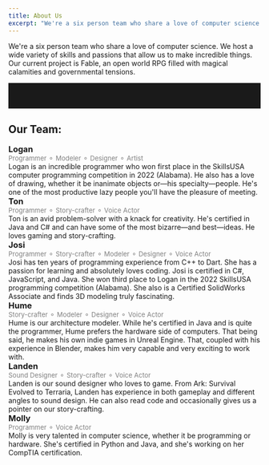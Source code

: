 ```yaml
---
title: About Us
excerpt: "We're a six person team who share a love of computer science. We host a wide variety of skills and passions that allow us to make incredible things. Our current project is Fable, an open world RPG filled with magical calamities and governmental tensions."
---
```



<style>
    p.name-desc {
        padding: 0px;
        margin: 0px 0px 0px 0px;
        color: gray;
        font-size: small;
    }

    h3.name {
        margin: 0px 0px 0px 0px;
    }
    
    hr.shorter {
        padding: 25px 0px 25px 0px;
    }
</style>

We're a six person team who share a love of computer science. We host a wide variety of skills and passions that allow us to make incredible things. Our current project is Fable, an open world RPG filled with magical calamities and governmental tensions.

<hr class="shorter">

<h2>Our Team:</h2>

<h3 class="name">Logan</h3>
<p class="name-desc">Programmer ⚬ Modeler ⚬ Designer ⚬ Artist</p>
Logan is an incredible programmer who won first place in the SkillsUSA computer programming competition in 2022 (Alabama). He also has a love of drawing, whether it be inanimate objects or—his specialty—people. He's one of the most productive lazy people you'll have the pleasure of meeting.

<h3 class="name">Ton</h3>
<p class="name-desc">Programmer ⚬ Story-crafter ⚬ Voice Actor</p>
Ton is an avid problem-solver with a knack for creativity. He's certified in Java and C# and can have some of the most bizarre—and best—ideas. He loves gaming and story-crafting. 

<h3 class="name">Josi</h3>
<p class="name-desc">Programmer ⚬ Story-crafter ⚬ Modeler ⚬ Designer ⚬ Voice Actor</p>
Josi has ten years of programming experience from C++ to Dart. She has a passion for learning and absolutely loves coding. Josi is certified in C#, JavaScript, and Java. She won third place to Logan in the 2022 SkillsUSA programming competition (Alabama). She also is a Certified SolidWorks Associate and finds 3D modeling truly fascinating.

<h3 class="name">Hume</h3>
<p class="name-desc">Story-crafter ⚬ Modeler ⚬ Designer ⚬ Voice Actor</p>
Hume is our architecture modeler. While he's certified in Java and is quite the programmer, Hume prefers the hardware side of computers. That being said, he makes his own indie games in Unreal Engine. That, coupled with his experience in Blender, makes him very capable and very exciting to work with.

<h3 class="name">Landen</h3>
<p class="name-desc">Sound Designer ⚬ Story-crafter ⚬ Voice Actor</p>
Landen is our sound designer who loves to game. From Ark: Survival Evolved to Terraria, Landen has experience in both gameplay and different angles to sound design. He can also read code and occasionally gives us a pointer on our story-crafting.

<h3 class="name">Molly</h3>
<p class="name-desc">Programmer ⚬ Voice Actor</p>
Molly is very talented in computer science, whether it be programming or hardware. She's certified in Python and Java, and she's working on her CompTIA certification.